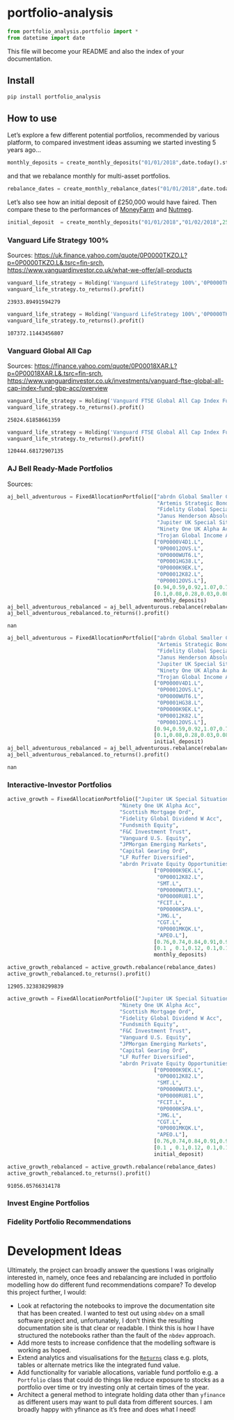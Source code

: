 # portfolio-analysis

<!-- WARNING: THIS FILE WAS AUTOGENERATED! DO NOT EDIT! -->

``` python
from portfolio_analysis.portfolio import *
from datetime import date
```

This file will become your README and also the index of your
documentation.

## Install

``` sh
pip install portfolio_analysis
```

## How to use

Let’s explore a few different potential portfolios, recommended by
various platform, to compared investment ideas assuming we started
investing 5 years ago…

``` python
monthly_deposits = create_monthly_deposits("01/01/2018",date.today().strftime("%d/%m/%Y"),20000/12)
```

and that we rebalance monthly for multi-asset portfolios.

``` python
rebalance_dates = create_monthly_rebalance_dates("01/01/2018",date.today().strftime("%d/%m/%Y"))
```

Let’s also see how an initial deposit of £250,000 would have faired.
Then compare these to the performances of
[MoneyFarm](https://www.moneyfarm.com/uk/portfolios/) and
[Nutmeg](https://www.nutmeg.com/fully-managed-portfolios).

``` python
initial_deposit  = create_monthly_deposits("01/01/2018","01/02/2018",250000)
```

### Vanguard Life Strategy 100%

Sources:
https://uk.finance.yahoo.com/quote/0P0000TKZO.L?p=0P0000TKZO.L&.tsrc=fin-srch,
https://www.vanguardinvestor.co.uk/what-we-offer/all-products

``` python
vanguard_life_strategy = Holding('Vanguard LifeStrategy 100%','0P0000TKZO.L',0.22,monthly_deposits)
vanguard_life_strategy.to_returns().profit()
```

    23933.89491594279

``` python
vanguard_life_strategy = Holding('Vanguard LifeStrategy 100%','0P0000TKZO.L',0.22+0.15,initial_deposit)
vanguard_life_strategy.to_returns().profit()
```

    107372.11443456807

### Vanguard Global All Cap

Sources:
https://finance.yahoo.com/quote/0P00018XAR.L?p=0P00018XAR.L&.tsrc=fin-srch,
https://www.vanguardinvestor.co.uk/investments/vanguard-ftse-global-all-cap-index-fund-gbp-acc/overview

``` python
vanguard_life_strategy = Holding('Vanguard FTSE Global All Cap Index Fund GBP Acc','0P00018XAR.L',0.23,monthly_deposits)
vanguard_life_strategy.to_returns().profit()
```

    25024.61858661359

``` python
vanguard_life_strategy = Holding('Vanguard FTSE Global All Cap Index Fund GBP Acc','0P00018XAR.L',0.23+0.15,initial_deposit)
vanguard_life_strategy.to_returns().profit()
```

    120444.68172907135

### AJ Bell Ready-Made Portfolios

Sources:

``` python
aj_bell_adventurous = FixedAllocationPortfolio(["abrdn Global Smaller Companies",
                                                "Artemis Strategic Bond Acc",# Different date?
                                                "Fidelity Global Special Sits Acc",
                                                "Janus Henderson Absolute Return Acc",
                                                "Jupiter UK Special Situations Acc",
                                                "Ninety One UK Alpha Acc",
                                                "Trojan Global Income Acc"],# Different date?
                                               ["0P0000V4D1.L",
                                                "0P00012OVS.L",
                                                "0P0000WUT6.L",
                                                "0P0001HG38.L",
                                                "0P0000K9EK.L",
                                                "0P00012K82.L",
                                                "0P00012OVS.L"],
                                               [0.94,0.59,0.92,1.07,0.76,0.74,0.89],
                                               [0.1,0.08,0.28,0.03,0.08,0.15,0.28],
                                               monthly_deposits)
aj_bell_adventurous_rebalanced = aj_bell_adventurous.rebalance(rebalance_dates)
aj_bell_adventurous_rebalanced.to_returns().profit()
```

    nan

``` python
aj_bell_adventurous = FixedAllocationPortfolio(["abrdn Global Smaller Companies",
                                                "Artemis Strategic Bond Acc",# Different date?
                                                "Fidelity Global Special Sits Acc",
                                                "Janus Henderson Absolute Return Acc",
                                                "Jupiter UK Special Situations Acc",
                                                "Ninety One UK Alpha Acc",
                                                "Trojan Global Income Acc"],# Different date?
                                               ["0P0000V4D1.L",
                                                "0P00012OVS.L",
                                                "0P0000WUT6.L",
                                                "0P0001HG38.L",
                                                "0P0000K9EK.L",
                                                "0P00012K82.L",
                                                "0P00012OVS.L"],
                                               [0.94,0.59,0.92,1.07,0.76,0.74,0.89],
                                               [0.1,0.08,0.28,0.03,0.08,0.15,0.28],
                                               initial_deposit)
aj_bell_adventurous_rebalanced = aj_bell_adventurous.rebalance(rebalance_dates)
aj_bell_adventurous_rebalanced.to_returns().profit()
```

    nan

### Interactive-Investor Portfolios

``` python
active_growth = FixedAllocationPortfolio(["Jupiter UK Special Situations Acc",
                                    "Ninety One UK Alpha Acc",
                                    "Scottish Mortgage Ord",
                                    "Fidelity Global Dividend W Acc",
                                    "Fundsmith Equity",
                                    "F&C Investment Trust",
                                    "Vanguard U.S. Equity",
                                    "JPMorgan Emerging Markets",
                                    "Capital Gearing Ord",
                                    "LF Ruffer Diversified",
                                    "abrdn Private Equity Opportunities"],
                                               ["0P0000K9EK.L",
                                                "0P00012K82.L",
                                                "SMT.L",
                                                "0P0000WUT3.L",
                                                "0P0000RU81.L",
                                                "FCIT.L",
                                                "0P0000KSPA.L",
                                                "JMG.L",
                                                "CGT.L",
                                                "0P0001MKQK.L",
                                                "APEO.L"],
                                               [0.76,0.74,0.84,0.91,0.94,0.83,0.1,0.86,0.66,1.12,6.25],
                                               [0.1 , 0.1,0.12, 0.1,0.13, 0.1,0.1,0.05,0.10,0.05,0.05],
                                               monthly_deposits)

active_growth_rebalanced = active_growth.rebalance(rebalance_dates)
active_growth_rebalanced.to_returns().profit()
```

    12905.323838299839

``` python
active_growth = FixedAllocationPortfolio(["Jupiter UK Special Situations Acc",
                                    "Ninety One UK Alpha Acc",
                                    "Scottish Mortgage Ord",
                                    "Fidelity Global Dividend W Acc",
                                    "Fundsmith Equity",
                                    "F&C Investment Trust",
                                    "Vanguard U.S. Equity",
                                    "JPMorgan Emerging Markets",
                                    "Capital Gearing Ord",
                                    "LF Ruffer Diversified",
                                    "abrdn Private Equity Opportunities"],
                                               ["0P0000K9EK.L",
                                                "0P00012K82.L",
                                                "SMT.L",
                                                "0P0000WUT3.L",
                                                "0P0000RU81.L",
                                                "FCIT.L",
                                                "0P0000KSPA.L",
                                                "JMG.L",
                                                "CGT.L",
                                                "0P0001MKQK.L",
                                                "APEO.L"],
                                               [0.76,0.74,0.84,0.91,0.94,0.83,0.1,0.86,0.66,1.12,6.25],
                                               [0.1 , 0.1,0.12, 0.1,0.13, 0.1,0.1,0.05,0.10,0.05,0.05],
                                               initial_deposit)

active_growth_rebalanced = active_growth.rebalance(rebalance_dates)
active_growth_rebalanced.to_returns().profit()
```

    91056.05766314178

### Invest Engine Portfolios

### Fidelity Portfolio Recommendations

# Development Ideas

Ultimately, the project can broadly answer the questions I was
originally interested in, namely, once fees and rebalancing are included
in portfolio modelling how do different fund recommendations compare? To
develop this project further, I would:
* Look at refactoring the notebooks to improve the documentation site that has been created. I
wanted to test out using `nbdev` on a small software project and,
unfortunately, I don’t think the resulting documentation site is that
clear or readable. I think this is how I have structured the notebooks
rather than the fault of the `nbdev` approach.
* Add more tests to increase confidence that the modelling software is working as hoped.
* Extend analytics and visualisations for the
[`Returns`](https://rsp34.github.io/portfolio-analysis/portfolio.html#returns)
class e.g. plots, tables or alternate metrics like the integrated fund
value.
* Add functionality for variable allocations, variable fund
portfolio e.g. a `Portfolio` class that could do things like reduce
exposure to stocks as a portfolio over time or try investing only at
certain times of the year.
* Architect a general method to integrate holding data other than `yfinance` as different users may want to pull
data from different sources. I am broadly happy with yfinance as it’s
free and does what I need!
